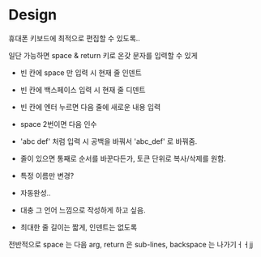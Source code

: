 # Design

휴대폰 키보드에 최적으로 편집할 수 있도록..

일단 가능하면 space & return 키로 온갖 문자를 입력할 수 있게

- 빈 칸에 space 만 입력 시 현재 줄 인덴트
- 빈 칸에 백스페이스 입력 시 현재 줄 디덴트
- 빈 칸에 엔터 누르면 다음 줄에 새로운 내용 입력
- space 2번이면 다음 인수

- 'abc def' 처럼 입력 시 공백을 바꿔서 'abc_def' 로 바꿔줌.

- 줄이 있으면 통째로 순서를 바꾼다든가, 토큰 단위로 복사/삭제를 원함.

- 특정 이름만 변경?

- 자동완성..

- 대충 그 언어 느낌으로 작성하게 하고 싶음.

- 최대한 줄 길이는 짧게, 인덴트는 없도록 


전반적으로 space 는 다음 arg, return 은 sub-lines, backspace 는 나가기ㅓㅓjj
